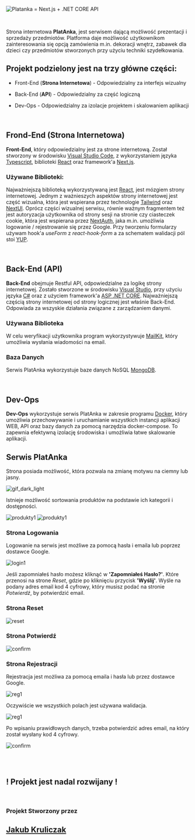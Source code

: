 ![Platanka = Next.js + .NET CORE API](PlatankaFootages/platankaBannerGITHUB.png)

<br>

Strona internetowa **PlatAnka**, jest serwisem dającą możliwość prezentacji i sprzedaży przedmiotów. Platforma daje możliwość użytkownikom zainteresowania się opcją zamówienia m.in. dekoracji wnętrz, zabawek dla dzieci czy przedmiotów stworzonych przy użyciu
techniki szydełkowania.

## Projekt podzielony jest na trzy główne części:

- Front-End (**Strona Internetowa**) - Odpowiedzialny za interfejs wizualny

- Back-End (**API**) - Odpowiedzialny za część logiczną

- Dev-Ops - Odpowiedzialny za izolacje projektem i skalowaniem aplikacji

<br>

## Frond-End (Strona Internetowa)

**Front-End**, który odpowiedzialny jest za strone internetową. Został stworzony w środowisku [Visual Studio Code](https://code.visualstudio.com/), z wykorzystaniem języka [Typescript](https://www.typescriptlang.org/), biblioteki [React](https://react.dev/) oraz framework'a [Next.js](https://nextjs.org/).

### Używane Biblioteki:

Najważniejszą biblioteką wykorzystywaną jest [React](https://react.dev/), jest mózgiem strony internetowej.
Jednym z ważnieszych aspektów strony internetowej jest część wizualna, która jest wspierana przez technologie [Tailwind](https://tailwindcss.com/) oraz [NextUI](https://nextui.org/). Oprócz części wizualnej serwisu, równie ważnym fragmentem też jest autoryzacja użytkownika od strony sesji na stronie czy ciasteczek cookie, która jest wspierana przez [NextAuth](https://next-auth.js.org/), jaka m.in. umożliwia logowanie / rejestrowanie się przez Google. Przy tworzeniu formularzy używam hook'a *useForm* z *react-hook-form* a za schematem walidacji pól stoi [YUP](https://github.com/jquense/yup).

<br>

## Back-End (API)

**Back-End** obejmuje Restful API, odpowiedzialne za logikę strony internetowej. Zostało stworzone w środowisku [Visual Studio](https://visualstudio.microsoft.com/pl/), przy użyciu języka
[C#](https://learn.microsoft.com/pl-pl/dotnet/csharp/) oraz z użyciem framework'a [ASP .NET CORE](https://learn.microsoft.com/pl-pl/aspnet/core/introduction-to-aspnet-core).
Najważniejszą częścią strony internetowej od strony logicznej jest właśnie Back-End. Odpowiada za wszyskie działania związane z zarządzaniem danymi.

### Używana Biblioteka

W celu weryfikacji użytkownika program wykorzystywuje [MailKit](https://github.com/jstedfast/MailKit), który umożliwia wysłania wiadomości na email.

### Baza Danych

Serwis PlatAnka wykorzystuje baze danych NoSQL [MongoDB](https://www.mongodb.com/).

<br>

## Dev-Ops

**Dev-Ops** wykorzystuje serwis PlatAnka w zakresie programu [Docker](https://www.docker.com/), który umożliwia przechowywanie i uruchamianie wszystkich instancji aplikacji WEB, API oraz bazy danych za pomocą narzędzia docker-compose. To zapewnia efektywną izolację środowiska i umożliwia łatwe skalowanie aplikacji.

## Serwis PlatAnka

Strona posiada możliwość, która pozwala na zmianę motywu na ciemny lub jasny.


![gif_dark_light](PlatankaFootages/GIF_DARK_LIGHT_MODE.gif)


Istnieje możliwość sortowania produktów na podstawie ich kategorii i dostępności.

![produkty1](PlatankaFootages/produkty2.png)
![produkty1](PlatankaFootages/produkty3.png)

### Strona Logowania

Logowanie na serwis jest możliwe za pomocą hasła i emaila lub poprzez dostawce Google.

![login1](PlatankaFootages/log.png)

Jeśli zapomniałeś hasło możesz kliknąć w **'Zapomniałeś Hasło?'**.
Które przenosi na strone *Reset*, gdzie po kliknięciu przycisk **'Wyślij'**. Wyśle na podany adres email kod 4 cyfrowy, który musisz podać na stronie *Potwierdź*, by potwierdzić email.

### Strona Reset
![reset](PlatankaFootages/reset.png)

### Strona Potwierdź
![confirm](PlatankaFootages/confirm.png)

### Strona Rejestracji

Rejestracja jest możliwa za pomocą emaila i hasła lub przez dostawce Google.

![reg1](PlatankaFootages/reg1.png)

Oczywiście we wszystkich polach jest używana walidacja.

![reg1](PlatankaFootages/reg2.png)

Po wpisaniu prawidłowych danych, trzeba potwierdzić adres email, na który został wysłany kod 4 cyfrowy.

![confirm](PlatankaFootages/confirm.png)

<br>
<br>

## ! Projekt jest nadal rozwijany !

<br>

### Projekt Stworzony przez

## [Jakub Kruliczak](https://github.com/MstrJ)
